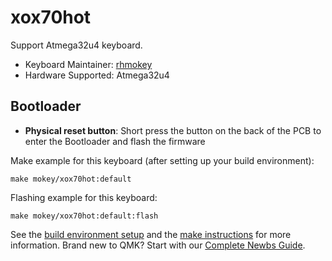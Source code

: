 # xox70hot

Support Atmega32u4 keyboard.

* Keyboard Maintainer: [rhmokey](https://github.com/rhmokey)
* Hardware Supported: Atmega32u4

## Bootloader
* **Physical reset button**: Short press the button on the back of the PCB to enter the Bootloader and flash the firmware

Make example for this keyboard (after setting up your build environment):

    make mokey/xox70hot:default

Flashing example for this keyboard:

    make mokey/xox70hot:default:flash

See the [build environment setup](https://docs.qmk.fm/#/getting_started_build_tools) and the [make instructions](https://docs.qmk.fm/#/getting_started_make_guide) for more information. Brand new to QMK? Start with our [Complete Newbs Guide](https://docs.qmk.fm/#/newbs).
